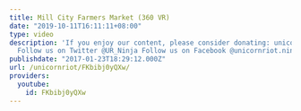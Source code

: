 ```yaml
---
title: Mill City Farmers Market (360 VR)
date: "2019-10-11T16:11:11+08:00"
type: video
description: 'If you enjoy our content, please consider donating: unicornriot.ninja/?page_id=211
  Follow us on Twitter @UR_Ninja Follow us on Facebook @unicornriot.ninja'
publishdate: "2017-01-23T18:29:12.000Z"
url: /unicornriot/FKbibj0yQXw/
providers:
  youtube:
    id: FKbibj0yQXw
---
```

